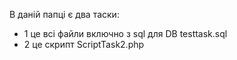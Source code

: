 В даній папці є два таски:
- 1 це всі файли включно з sql для DB testtask.sql
- 2 це скрипт ScriptTask2.php
